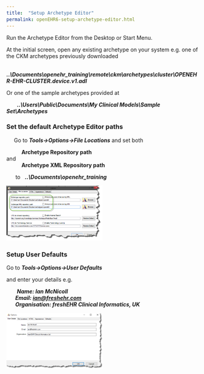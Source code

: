 ```yaml
---
title:  "Setup Archetype Editor"
permalink: openEHR6-setup-archetype-editor.html
---
```


Run the Archetype Editor from the Desktop or Start Menu.

At the initial screen, open any existing archetype on your system e.g. one of the CKM archetypes previously downloaded

&nbsp;&nbsp;&nbsp;&nbsp;&nbsp;&nbsp; ***..\Documents\openehr_training\remote\ckm\archetypes\cluster\OPENEHR-EHR-CLUSTER.device.v1.adl***

Or one of the sample archetypes provided at

&nbsp;&nbsp;&nbsp;&nbsp;&nbsp;&nbsp; ***..\Users\Public\Documents\My Clinical Models\Sample Set\Archetypes***


### **Set the default Archetype Editor paths**

     Go to ***Tools->Options->File Locations*** and set both

          **Archetype Repository path**<br>
          and<br>
          **Archetype XML Repository path**<br>

      to    ***..\Documents\openehr_training***

<img src="\images\ae_tool_setup.png" alt="Archetype Editor setup" width="50%" height="50%">

### **Setup User Defaults**

Go to ***Tools->Options->User Defaults***

and enter your details e.g.

&nbsp;&nbsp;&nbsp;&nbsp;&nbsp;&nbsp; ***Name: Ian McNicoll<br>
&nbsp;&nbsp;&nbsp;&nbsp;&nbsp;&nbsp; Email: ian@freshehr.com<br>
&nbsp;&nbsp;&nbsp;&nbsp;&nbsp;&nbsp; Organisation: freshEHR Clinical Informatics, UK***

<img src="\images\ae_user_setup2.png" alt="User Setup" width="50%" height="50%">
